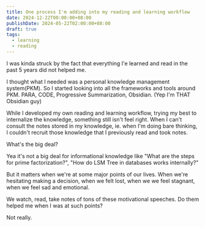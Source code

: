 ```yaml
---
title: One process I'm adding into my reading and learning workflow
date: 2024-12-22T00:00:00+08:00
publishDate: 2024-05-22T02:00:00+08:00
draft: true
tags:
  - learning
  - reading
---
```


I was kinda struck by the fact that everything I'e learned and read in the past 5 years did not helped me.

I thought what I needed was a personal knowledge management system(PKM). So I started looking into all the frameworks and tools around PKM. PARA, CODE, Progressive Summarization, Obsidian. (Yep I'm THAT Obsidian guy)

While I developed my own reading and learning workflow, trying my best to internalize the knowledge, something still isn't feel right. When I can't consult the notes stored in my knowledge, ie. when I'm doing bare thinking, I couldn't recruit those knowledge that I previously read and took notes.

What's the big deal?

Yea it's not a big deal for informational knowledge like "What are the steps for prime factorization?", "How do LSM Tree in databases works internally?"

But it matters when we're at some major points of our lives. When we're hesitating making a decision, when we felt lost, when we we feel stagnant, when we feel sad and emotional. 

We watch, read, take notes of tons of these motivational speeches. Do them helped me when I was at such points?

Not really.

<idk what to write help meee>
